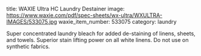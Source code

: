 title:  WAXIE Ultra HC Laundry Destainer
image: https://www.waxie.com/pdf/spec-sheets/wx-ultra/WXULTRA-IMAGES/533075.jpg
waxie_item_number: 533075
category: laundry

Super concentrated laundry bleach for added de-staining of linens, sheets, and towels. Superior stain lifting power on all white linens. Do not use on synthetic fabrics.

